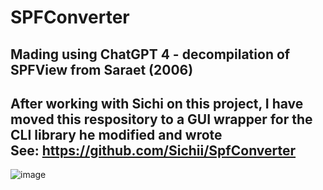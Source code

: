 # SPFConverter

## Mading using ChatGPT 4 - decompilation of SPFView from Saraet (2006)  
After working with Sichi on this project, I have moved this respository to a GUI wrapper for the CLI library he modified and wrote  
See: https://github.com/Sichii/SpfConverter
----------------------------------  
  
![image](https://github.com/FallenDev/SPFConverter/assets/12104989/ef944e52-dab6-443c-a99e-a2343bcefbf2)
